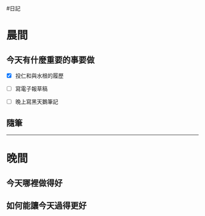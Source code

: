 #日記 
# 晨間

## 今天有什麼重要的事要做
- [x] 投仁和與水根的履歷
- [ ] 寫電子報草稿
- [ ] 晚上寫黑天鵝筆記


## 隨筆

---

# 晚間

## 今天哪裡做得好

## 如何能讓今天過得更好